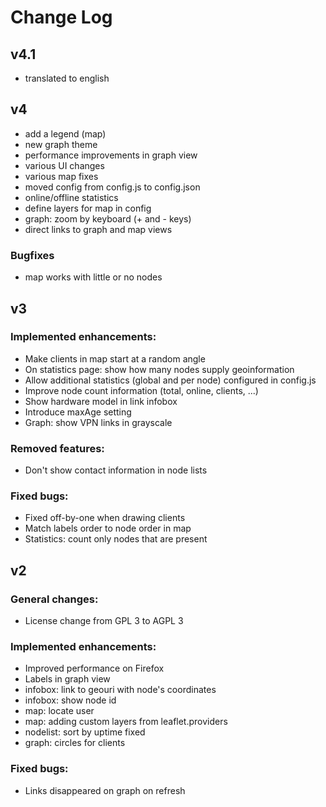 # Change Log

## v4.1

- translated to english

## v4

- add a legend (map)
- new graph theme
- performance improvements in graph view
- various UI changes
- various map fixes
- moved config from config.js to config.json
- online/offline statistics
- define layers for map in config
- graph: zoom by keyboard (+ and - keys)
- direct links to graph and map views

### Bugfixes

- map works with little or no nodes

## v3

### Implemented enhancements:

- Make clients in map start at a random angle
- On statistics page: show how many nodes supply geoinformation
- Allow additional statistics (global and per node) configured in config.js
- Improve node count information (total, online, clients, ...)
- Show hardware model in link infobox
- Introduce maxAge setting
- Graph: show VPN links in grayscale

### Removed features:

- Don't show contact information in node lists

### Fixed bugs:

- Fixed off-by-one when drawing clients
- Match labels order to node order in map
- Statistics: count only nodes that are present

## v2

### General changes:

- License change from GPL 3 to AGPL 3

### Implemented enhancements:

- Improved performance on Firefox
- Labels in graph view
- infobox: link to geouri with node's coordinates
- infobox: show node id
- map: locate user
- map: adding custom layers from leaflet.providers
- nodelist: sort by uptime fixed
- graph: circles for clients

### Fixed bugs:

- Links disappeared on graph on refresh 
